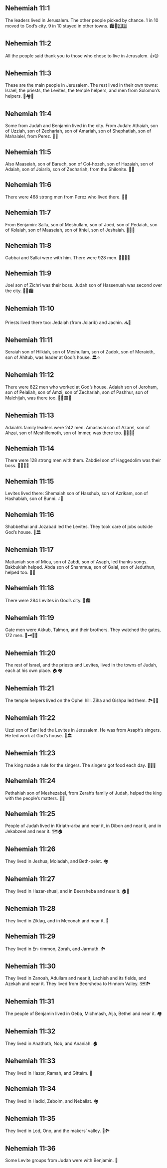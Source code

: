 ## Nehemiah 11:1
The leaders lived in Jerusalem. The other people picked by chance. 1 in 10 moved to God’s city. 9 in 10 stayed in other towns. 🏙️🎲1️⃣0️⃣
## Nehemiah 11:2
All the people said thank you to those who chose to live in Jerusalem. 👍😊
## Nehemiah 11:3
These are the main people in Jerusalem. The rest lived in their own towns: Israel, the priests, the Levites, the temple helpers, and men from Solomon’s helpers. 📝🏘️🙏
## Nehemiah 11:4
Some from Judah and Benjamin lived in the city. From Judah: Athaiah, son of Uzziah, son of Zechariah, son of Amariah, son of Shephatiah, son of Mahalalel, from Perez. 🧑📜
## Nehemiah 11:5
Also Maaseiah, son of Baruch, son of Col-hozeh, son of Hazaiah, son of Adaiah, son of Joiarib, son of Zechariah, from the Shilonite. 🧑📜
## Nehemiah 11:6
There were 468 strong men from Perez who lived there. 💪🔢
## Nehemiah 11:7
From Benjamin: Sallu, son of Meshullam, son of Joed, son of Pedaiah, son of Kolaiah, son of Maaseiah, son of Ithiel, son of Jeshaiah. 👨‍👦📜
## Nehemiah 11:8
Gabbai and Sallai were with him. There were 928 men. 🧑‍🤝‍🧑🔢
## Nehemiah 11:9
Joel son of Zichri was their boss. Judah son of Hassenuah was second over the city. 🧑‍⚖️🏙️
## Nehemiah 11:10
Priests lived there too: Jedaiah (from Joiarib) and Jachin. ⛪🙏
## Nehemiah 11:11
Seraiah son of Hilkiah, son of Meshullam, son of Zadok, son of Meraioth, son of Ahitub, was leader at God’s house. 🏛️⭐
## Nehemiah 11:12
There were 822 men who worked at God’s house. Adaiah son of Jeroham, son of Pelaliah, son of Amzi, son of Zechariah, son of Pashhur, son of Malchijah, was there too. 👷‍♂️🏛️🔢
## Nehemiah 11:13
Adaiah’s family leaders were 242 men. Amashsai son of Azarel, son of Ahzai, son of Meshillemoth, son of Immer, was there too. 🧑‍🤝‍🧑📜
## Nehemiah 11:14
There were 128 strong men with them. Zabdiel son of Haggedolim was their boss. 💪🔢🧑‍✈️
## Nehemiah 11:15
Levites lived there: Shemaiah son of Hasshub, son of Azrikam, son of Hashabiah, son of Bunni. 🎶📜
## Nehemiah 11:16
Shabbethai and Jozabad led the Levites. They took care of jobs outside God’s house. 🧹🏛️
## Nehemiah 11:17
Mattaniah son of Mica, son of Zabdi, son of Asaph, led thanks songs. Bakbukiah helped. Abda son of Shammua, son of Galal, son of Jeduthun, helped too. 🎵🙏
## Nehemiah 11:18
There were 284 Levites in God’s city. 🔢🏙️
## Nehemiah 11:19
Gate men were Akkub, Talmon, and their brothers. They watched the gates, 172 men. 🚪🗝️👀🔢
## Nehemiah 11:20
The rest of Israel, and the priests and Levites, lived in the towns of Judah, each at his own place. 🏠🏘️
## Nehemiah 11:21
The temple helpers lived on the Ophel hill. Ziha and Gishpa led them. 🏞️🧑‍✈️
## Nehemiah 11:22
Uzzi son of Bani led the Levites in Jerusalem. He was from Asaph’s singers. He led work at God’s house. 🎤🏛️
## Nehemiah 11:23
The king made a rule for the singers. The singers got food each day. 👑📜🍞
## Nehemiah 11:24
Pethahiah son of Meshezabel, from Zerah’s family of Judah, helped the king with the people’s matters. 🤝👑
## Nehemiah 11:25
People of Judah lived in Kiriath-arba and near it, in Dibon and near it, and in Jekabzeel and near it. 🗺️🏠
## Nehemiah 11:26
They lived in Jeshua, Moladah, and Beth-pelet. 🏘️
## Nehemiah 11:27
They lived in Hazar-shual, and in Beersheba and near it. 🏠🌾
## Nehemiah 11:28
They lived in Ziklag, and in Meconah and near it. 🏡
## Nehemiah 11:29
They lived in En-rimmon, Zorah, and Jarmuth. 🏞️
## Nehemiah 11:30
They lived in Zanoah, Adullam and near it, Lachish and its fields, and Azekah and near it. They lived from Beersheba to Hinnom Valley. 🗺️🏞️
## Nehemiah 11:31
The people of Benjamin lived in Geba, Michmash, Aija, Bethel and near it. 🏘️
## Nehemiah 11:32
They lived in Anathoth, Nob, and Ananiah. 🏠
## Nehemiah 11:33
They lived in Hazor, Ramah, and Gittaim. 🏡
## Nehemiah 11:34
They lived in Hadid, Zeboim, and Neballat. 🏘️
## Nehemiah 11:35
They lived in Lod, Ono, and the makers’ valley. 🔨🏞️
## Nehemiah 11:36
Some Levite groups from Judah were with Benjamin. 🤝
